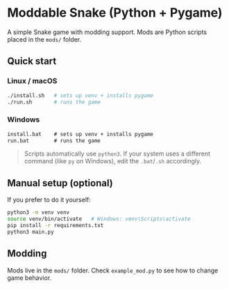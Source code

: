 # Moddable Snake (Python + Pygame)

A simple Snake game with modding support. Mods are Python scripts placed in the `mods/` folder.

## Quick start

### Linux / macOS
```bash
./install.sh   # sets up venv + installs pygame
./run.sh       # runs the game
```

### Windows
```bat
install.bat    # sets up venv + installs pygame
run.bat        # runs the game
```

> Scripts automatically use `python3`. If your system uses a different command (like `py` on Windows), edit the `.bat`/`.sh` accordingly.

## Manual setup (optional)
If you prefer to do it yourself:

```bash
python3 -m venv venv
source venv/bin/activate   # Windows: venv\Scripts\activate
pip install -r requirements.txt
python3 main.py
```

## Modding
Mods live in the `mods/` folder. Check `example_mod.py` to see how to change game behavior.
